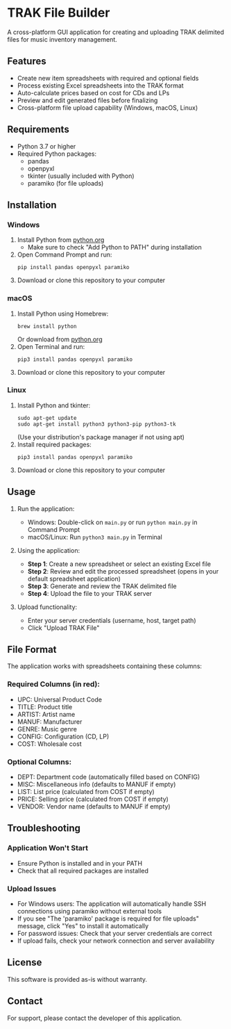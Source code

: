 # TRAK File Builder

A cross-platform GUI application for creating and uploading TRAK delimited files for music inventory management.

## Features

- Create new item spreadsheets with required and optional fields
- Process existing Excel spreadsheets into the TRAK format
- Auto-calculate prices based on cost for CDs and LPs
- Preview and edit generated files before finalizing
- Cross-platform file upload capability (Windows, macOS, Linux)

## Requirements

- Python 3.7 or higher
- Required Python packages:
  - pandas
  - openpyxl
  - tkinter (usually included with Python)
  - paramiko (for file uploads)

## Installation

### Windows

1. Install Python from [python.org](https://python.org)
   - Make sure to check "Add Python to PATH" during installation
2. Open Command Prompt and run:
   ```
   pip install pandas openpyxl paramiko
   ```
3. Download or clone this repository to your computer

### macOS

1. Install Python using Homebrew:
   ```
   brew install python
   ```
   Or download from [python.org](https://python.org)
2. Open Terminal and run:
   ```
   pip3 install pandas openpyxl paramiko
   ```
3. Download or clone this repository to your computer

### Linux

1. Install Python and tkinter:
   ```
   sudo apt-get update
   sudo apt-get install python3 python3-pip python3-tk
   ```
   (Use your distribution's package manager if not using apt)
2. Install required packages:
   ```
   pip3 install pandas openpyxl paramiko
   ```
3. Download or clone this repository to your computer

## Usage

1. Run the application:
   - Windows: Double-click on `main.py` or run `python main.py` in Command Prompt
   - macOS/Linux: Run `python3 main.py` in Terminal

2. Using the application:
   - **Step 1**: Create a new spreadsheet or select an existing Excel file
   - **Step 2**: Review and edit the processed spreadsheet (opens in your default spreadsheet application)
   - **Step 3**: Generate and review the TRAK delimited file
   - **Step 4**: Upload the file to your TRAK server

3. Upload functionality:
   - Enter your server credentials (username, host, target path)
   - Click "Upload TRAK File"

## File Format

The application works with spreadsheets containing these columns:

### Required Columns (in red):
- UPC: Universal Product Code
- TITLE: Product title
- ARTIST: Artist name
- MANUF: Manufacturer
- GENRE: Music genre
- CONFIG: Configuration (CD, LP)
- COST: Wholesale cost

### Optional Columns:
- DEPT: Department code (automatically filled based on CONFIG)
- MISC: Miscellaneous info (defaults to MANUF if empty)
- LIST: List price (calculated from COST if empty)
- PRICE: Selling price (calculated from COST if empty)
- VENDOR: Vendor name (defaults to MANUF if empty)

## Troubleshooting

### Application Won't Start
- Ensure Python is installed and in your PATH
- Check that all required packages are installed

### Upload Issues
- For Windows users: The application will automatically handle SSH connections using paramiko without external tools
- If you see "The 'paramiko' package is required for file uploads" message, click "Yes" to install it automatically
- For password issues: Check that your server credentials are correct
- If upload fails, check your network connection and server availability

## License

This software is provided as-is without warranty.

## Contact

For support, please contact the developer of this application.